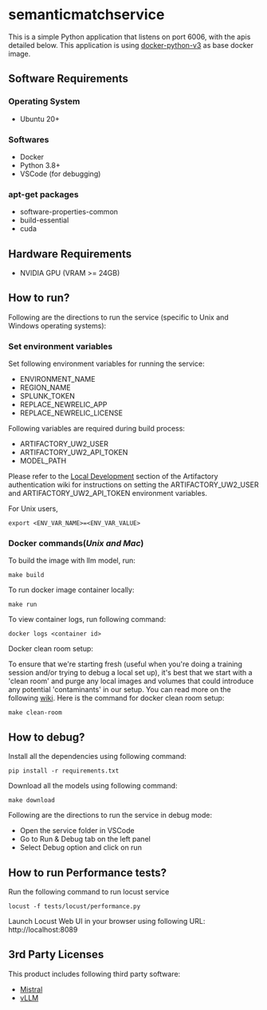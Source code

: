 # semanticmatchservice
This is a simple Python application that listens on port 6006, with the apis detailed below. This application is using [docker-python-v3](https://git.corp.adobe.com/ASR/docker-python-v3) as base docker image.


## Software Requirements
### Operating System
- Ubuntu 20+

### Softwares
- Docker
- Python 3.8+
- VSCode (for debugging)

### apt-get packages
- software-properties-common
- build-essential
- cuda

## Hardware Requirements
- NVIDIA GPU (VRAM >= 24GB)

## How to run?
Following are the directions to run the service (specific to Unix and Windows operating systems):

### Set environment variables
Set following environment variables for running the service:
- ENVIRONMENT_NAME
- REGION_NAME
- SPLUNK_TOKEN
- REPLACE_NEWRELIC_APP
- REPLACE_NEWRELIC_LICENSE

Following variables are required during build process:
- ARTIFACTORY_UW2_USER
- ARTIFACTORY_UW2_API_TOKEN
- MODEL_PATH

Please refer to the [Local Development](https://wiki.corp.adobe.com/display/CTDxE/DxE+-+Anonymous+access+removal+in+Artifactory#DxE-AnonymousaccessremovalinArtifactory-LocalDevelopment) section of the Artifactory authentication wiki for instructions on setting the ARTIFACTORY_UW2_USER and ARTIFACTORY_UW2_API_TOKEN environment variables.

For Unix users,
```
export <ENV_VAR_NAME>=<ENV_VAR_VALUE>
```

### Docker commands(*Unix and Mac*)
To build the image with llm model, run:

```
make build
```

To run docker image container locally:
```
make run
```

To view container logs, run following command:
```
docker logs <container id>
```

Docker clean room setup:

To ensure that we're starting fresh (useful when you're doing a training session and/or trying to debug a local set up), it's best that we start with a 'clean room' and purge any local images and volumes that could introduce any potential 'contaminants' in our setup. You can read more on the following [wiki](https://wiki.corp.adobe.com/x/khu5TQ). Here is the command for docker clean room setup:

```
make clean-room
```

## How to debug?
Install all the dependencies using following command:
```
pip install -r requirements.txt
```

Download all the models using following command:
```
make download
```

Following are the directions to run the service in debug mode:
- Open the service folder in VSCode
- Go to Run & Debug tab on the left panel
- Select Debug option and click on run


## How to run Performance tests?
Run the following command to run locust service
```
locust -f tests/locust/performance.py
```

Launch Locust Web UI in your browser using following URL: http://localhost:8089


## 3rd Party Licenses
This product includes following third party software:
- [Mistral](LICENSE.mistral.md)
- [vLLM](LICENSE.vllm.md)